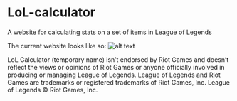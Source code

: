 # LoL-calculator
A website for calculating stats on a set of items in League of Legends

The current website looks like so:
![alt text](http://i.imgur.com/J1CdHYw.png "The website featuring stats on Teemo")

LoL Calculator (temporary name) isn’t endorsed by Riot Games and doesn’t reflect 
the views or opinions of Riot Games or anyone officially involved in producing or 
managing League of Legends. League of Legends and Riot Games are trademarks or registered 
trademarks of Riot Games, Inc. League of Legends © Riot Games, Inc.
